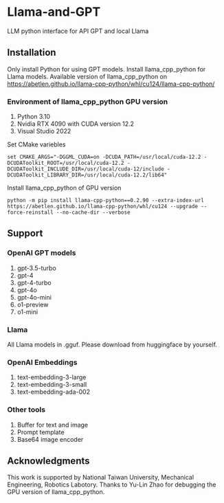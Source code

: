# Llama-and-GPT
LLM python interface for API GPT and local Llama

## Installation
Only install Python for using GPT models. Install llama_cpp_python for Llama models.
Available version of llama_cpp_python on https://abetlen.github.io/llama-cpp-python/whl/cu124/llama-cpp-python/
### Environment of llama_cpp_python GPU version
1. Python 3.10
3. Nvidia RTX 4090 with CUDA version 12.2
4. Visual Studio 2022

Set CMake variebles
```
set CMAKE_ARGS="-DGGML_CUDA=on -DCUDA_PATH=/usr/local/cuda-12.2 -DCUDAToolkit_ROOT=/usr/local/cuda-12.2 -DCUDAToolkit_INCLUDE_DIR=/usr/local/cuda-12/include -DCUDAToolkit_LIBRARY_DIR=/usr/local/cuda-12.2/lib64"
```
Install llama_cpp_python of GPU version
```
python -m pip install llama-cpp-python==0.2.90 --extra-index-url https://abetlen.github.io/llama-cpp-python/whl/cu124 --upgrade --force-reinstall --no-cache-dir --verbose
```

## Support
### OpenAI GPT models
1. gpt-3.5-turbo
2. gpt-4
3. gpt-4-turbo
4. gpt-4o
5. gpt-4o-mini
6. o1-preview
7. o1-mini
### Llama 
All Llama models in .gguf. Please download from huggingface by yourself. 
### OpenAI Embeddings
1. text-embedding-3-large
2. text-embedding-3-small
3. text-embedding-ada-002
### Other tools
1. Buffer for text and image
2. Prompt template
3. Base64 image encoder

## Acknowledgments
This work is supported by National Taiwan University, Mechanical Engineering, Robotics Labotory. Thanks to Yu-Lin Zhao for debugging the GPU version of llama_cpp_python.
